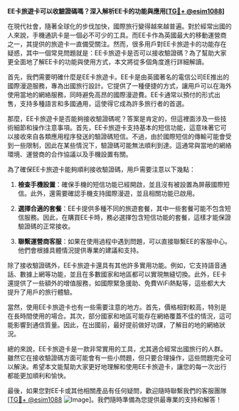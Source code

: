 **EE卡旅遊卡可以收驗證碼嗎？深入解析EE卡的功能與應用[[TG💪+ @esim1088](https://t.me/s/esim1088)]**

在現代社會，隨著全球化的步伐加快，國際旅行變得越來越普遍。對於經常出國的人來說，手機通訊卡是一個必不可少的工具。而EE卡作為英國最大的移動運營商之一，其提供的旅遊卡一直備受關注。然而，很多用戶對EE卡旅遊卡的功能存在疑惑，其中一個常見問題就是：EE卡旅遊卡是否可以接收驗證碼？為了幫助大家更全面地了解EE卡的功能與使用方式，本文將從多個角度進行詳細解讀。

首先，我們需要明確什麼是EE卡旅遊卡。EE卡是由英國著名的電信公司EE推出的國際漫遊服務，專為出國旅行設計。它提供了一種便捷的方式，讓用戶可以在海外使用當地的網絡服務，同時避免高昂的國際漫遊費。EE卡通常以預付的形式出售，支持多種語言和多國通用，這使得它成為許多旅行者的首選。

那麼，EE卡旅遊卡是否能夠接收驗證碼呢？答案是肯定的，但這裡面涉及一些技術細節和操作注意事項。首先，EE卡旅遊卡支持基本的短信功能，這意味著它可以接收來自各類應用程序發送的驗證碼短信。不過，由於國際短信的傳輸可能會受到一些限制，因此在某些情況下，驗證碼可能無法順利到達。這通常與當地的網絡環境、運營商的合作協議以及手機設置有關。

為了確保EE卡旅遊卡能夠順利接收驗證碼，用戶需要注意以下幾點：

1. **檢查手機設置**：確保手機的短信功能已經開啟，並且沒有被設置為屏蔽國際短信。此外，還需要確認手機支持國際漫遊，並且相關功能已啟用。

2. **選擇合適的套餐**：EE卡提供多種不同的旅遊套餐，其中一些套餐可能不包含短信服務。因此，在購買EE卡時，務必選擇包含短信功能的套餐，這樣才能保證驗證碼的正常接收。

3. **聯繫運營商客服**：如果在使用過程中遇到問題，可以直接聯繫EE的客服中心。他們會根據具體情況提供專業的建議和支持。

除了接收驗證碼外，EE卡旅遊卡還具有其他許多實用功能。例如，它支持語音通話、數據上網等功能，並且在多數國家和地區都可以實現無縫切換。此外，EE卡還提供了一些額外的增值服務，如國際緊急援助、免費WiFi熱點等，這些都大大提升了用戶的旅行體驗。

當然，使用EE卡旅遊卡也有一些需要注意的地方。首先，價格相對較高，特別是在長時間使用的場合。其次，部分國家和地區可能存在網絡覆蓋不佳的情況，這可能影響到通信質量。因此，在出國前，最好提前做好功課，了解目的地的網絡狀況。

總的來說，EE卡旅遊卡是一款非常實用的工具，尤其適合經常出國旅行的人群。雖然它在接收驗證碼方面可能會有一些小問題，但只要合理操作，這些問題完全可以解決。希望本文能幫助大家更好地理解和使用EE卡旅遊卡，讓您的每一次出行都能更加順利和愉快。

最後，如果您對EE卡或其他相關產品有任何疑問，歡迎隨時聯繫我們的客服團隊[[TG💪+ @esim1088](https://t.me/s/esim1088) ![Image](https://i.postimg.cc/4NQfJmqS/Snipaste-2025-05-13-00-14-12.png)]。我們隨時準備為您提供最專業的支持和解答！